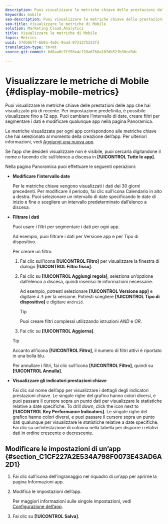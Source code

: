 ```yaml
---
description: Puoi visualizzare le metriche chiave delle prestazioni delle app che hai visualizzato più di recente. Per impostazione predefinita, è possibile visualizzare fino a 12 app. Puoi cambiare l’intervallo di date, creare filtri per segmentare i dati e modificare qualunque app nella pagina Panoramica.
keywords: mobile
seo-description: Puoi visualizzare le metriche chiave delle prestazioni delle app che hai visualizzato più di recente. Per impostazione predefinita, è possibile visualizzare fino a 12 app. Puoi cambiare l’intervallo di date, creare filtri per segmentare i dati e modificare qualunque app nella pagina Panoramica.
seo-title: Visualizzare le metriche di Mobile
solution: Marketing Cloud,Analytics
title: Visualizzare le metriche di Mobile
topic: Metrics
uuid: 57db0b77-6b0a-4a0c-9aad-0731275233fd
translation-type: tm+mt
source-git-commit: bd8aa0c7ff58e4cf28a67b8a107db52fb30cd3dc

---
```



# Visualizzare le metriche di Mobile {#display-mobile-metrics}

Puoi visualizzare le metriche chiave delle prestazioni delle app che hai visualizzato più di recente. Per impostazione predefinita, è possibile visualizzare fino a 12 app. Puoi cambiare l’intervallo di date, creare filtri per segmentare i dati e modificare qualunque app nella pagina Panoramica.

Le metriche visualizzate per ogni app corrispondono alle metriche chiave che hai selezionato al momento della creazione dell’app. Per ulteriori informazioni, vedi  [Aggiungi una nuova app](/help/using/manage-apps/t-new-app.md).

Se l’app che desideri visualizzare non è visibile, puoi cercarla digitandone il nome o facendo clic sull’elenco a discesa in **[!UICONTROL Tutte le app]**.

Nella pagina Panoramica puoi effettuare le seguenti operazioni:

* **Modificare l’intervallo date**

   Per le metriche chiave vengono visualizzati i dati dei 30 giorni precedenti. Per modificare il periodo, fai clic sull’icona Calendario in alto a destra. Puoi selezionare un intervallo di date specificando le date di inizio e fine o scegliere un intervallo predeterminato dall’elenco a discesa.

* **Filtrare i dati**

   Puoi usare i filtri per segmentare i dati per ogni app.

   Ad esempio, puoi filtrare i dati per Versione app e per Tipo di dispositivo.

   Per creare un filtro:

   1. Fai clic sull’icona **[!UICONTROL Filtro]** per visualizzare la finestra di dialogo **[!UICONTROL Filtro fisso]**.
   1. Fai clic su **[!UICONTROL Aggiungi regola]**, seleziona un’opzione dall’elenco a discesa, quindi inserisci le informazioni necessarie.

      Ad esempio, potresti selezionare **[!UICONTROL Versione app]** e digitare `4.5` per la versione. Potresti scegliere **[!UICONTROL Tipo di dispositivo]** e digitare `Android`.

      >[!TIP]
      >
      >Puoi creare filtri complessi utilizzando istruzioni *AND* e *OR*.

   1. Fai clic su **[!UICONTROL Aggiorna]**.
   >[!TIP]
   >
   >Accanto all’icona **[!UICONTROL Filtro]**, il numero di filtri attivi è riportato in una bolla blu.

   Per annullare i filtri, fai clic sull’icona **[!UICONTROL Filtro]**, quindi su **[!UICONTROL Annulla]**.

* **Visualizzare gli indicatori prestazioni chiave**

   Fai clic sul nome dell’app per visualizzare i dettagli degli indicatori prestazioni chiave. Le singole righe del grafico hanno colori diversi, e puoi passare il cursore sopra un punto dati per visualizzare le statistiche relative a date specifiche. To drill down, click the icon next to **[!UICONTROL Key Performance Indicators]**. Le singole righe del grafico hanno colori diversi, e puoi passare il cursore sopra un punto dati qualunque per visualizzare le statistiche relative a date specifiche. Fai clic su un’intestazione di colonna nella tabella per disporre i relativi dati in ordine crescente o decrescente.

## Modificare le impostazioni di un’app {#section_C1CF227A2E534A798F0073E43AD6A2D1}

1. Fai clic sull’icona dell’ingranaggio nel riquadro di un’app per aprirne la pagina Informazioni app.
1. Modifica le impostazioni dell’app.

   Per maggiori informazioni sulle singole impostazioni, vedi  [Configurazione dell’app](/help/using/c-manage-app-settings/c-mob-confg-app/c-mob-confg-app.md).

1. Fai clic su **[!UICONTROL Salva]**.
